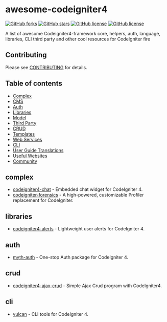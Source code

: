 # awesome-codeigniter4
[![GitHub forks](https://img.shields.io/github/forks/truelineinfotech/awesome-codeigniter4?style=flat&color=brightgreen)](https://github.com/truelineinfotech/awesome-codeigniter4/network)
[![GitHub stars](https://img.shields.io/github/stars/truelineinfotech/awesome-codeigniter4?style=flat)](https://github.com/truelineinfotech/awesome-codeigniter4/stargazers)
[![GitHub license](https://img.shields.io/github/license/truelineinfotech/awesome-codeigniter4?style=flat)](https://github.com/truelineinfotech/awesome-codeigniter4/blob/master/LICENSE)
[![GitHub license](https://img.shields.io/badge/awesome-CI4-orange?style=flat)](https://github.com/truelineinfotech/awesome-codeigniter4)
<br>

A list of awesome Codeigniter4-framework core, helpers, auth, language, libraries, CLI third party and other cool resources for CodeIgniter fire

## Contributing
Please see [CONTRIBUTING](CONTRIBUTING.md) for details.

## Table of contents
* [Complex](#complex)
* [CMS](#cms)
* [Auth](#auth)
* [Libraries](#libraries)
* [Model](#model)
* [Third Party](#third-party)
* [CRUD](#crud)
* [Templates](#templates)
* [Web Services](#web-services)
* [CLI](#cli)
* [User Guide Translations](#user-guide-translations)
* [Useful Websites](#useful-websites)
* [Community](#community)

## complex
* [codeigniter4-chat](https://github.com/tattersoftware/codeigniter4-chat) - Embedded chat widget for CodeIgniter 4.
* [codeigniter-forensics](https://github.com/lonnieezell/codeigniter-forensics) - A high-powered, customizable Profiler replacement for CodeIgniter.

## libraries
* [codeigniter4-alerts](https://github.com/tattersoftware/codeigniter4-alerts) - Lightweight user alerts for CodeIgniter 4.

## auth
* [myth-auth](https://github.com/lonnieezell/myth-auth) - One-stop Auth package for CodeIgniter 4.

## crud
* [codeigniter4-ajax-crud](https://github.com/agungsugiarto/codeigniter4-ajax-crud) - Simple Ajax Crud program with CodeIgniter4.

## cli
* [vulcan](https://github.com/lonnieezell/vulcan) - CLI tools for CodeIgniter 4.
